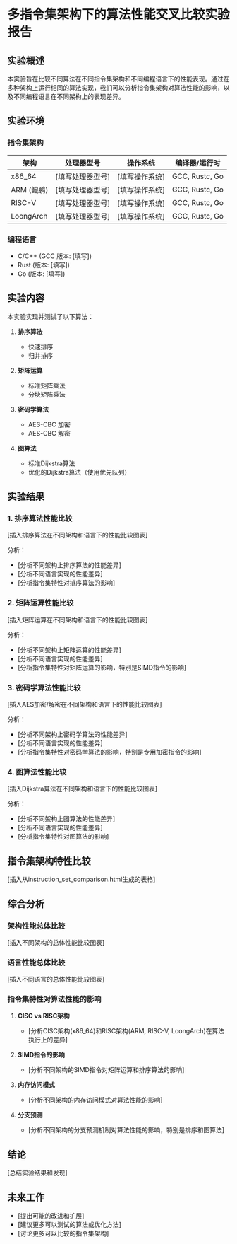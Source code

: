 # 多指令集架构下的算法性能交叉比较实验报告

## 实验概述

本实验旨在比较不同算法在不同指令集架构和不同编程语言下的性能表现。通过在多种架构上运行相同的算法实现，我们可以分析指令集架构对算法性能的影响，以及不同编程语言在不同架构上的表现差异。

## 实验环境

### 指令集架构

| 架构 | 处理器型号 | 操作系统 | 编译器/运行时 |
|------|------------|----------|---------------|
| x86_64 | [填写处理器型号] | [填写操作系统] | GCC, Rustc, Go |
| ARM (鲲鹏) | [填写处理器型号] | [填写操作系统] | GCC, Rustc, Go |
| RISC-V | [填写处理器型号] | [填写操作系统] | GCC, Rustc, Go |
| LoongArch | [填写处理器型号] | [填写操作系统] | GCC, Rustc, Go |

### 编程语言

- C/C++ (GCC 版本: [填写])
- Rust (版本: [填写])
- Go (版本: [填写])

## 实验内容

本实验实现并测试了以下算法：

1. **排序算法**
   - 快速排序
   - 归并排序

2. **矩阵运算**
   - 标准矩阵乘法
   - 分块矩阵乘法

3. **密码学算法**
   - AES-CBC 加密
   - AES-CBC 解密

4. **图算法**
   - 标准Dijkstra算法
   - 优化的Dijkstra算法（使用优先队列）

## 实验结果

### 1. 排序算法性能比较

[插入排序算法在不同架构和语言下的性能比较图表]

分析：
- [分析不同架构上排序算法的性能差异]
- [分析不同语言实现的性能差异]
- [分析指令集特性对排序算法的影响]

### 2. 矩阵运算性能比较

[插入矩阵运算在不同架构和语言下的性能比较图表]

分析：
- [分析不同架构上矩阵运算的性能差异]
- [分析不同语言实现的性能差异]
- [分析指令集特性对矩阵运算的影响，特别是SIMD指令的影响]

### 3. 密码学算法性能比较

[插入AES加密/解密在不同架构和语言下的性能比较图表]

分析：
- [分析不同架构上密码学算法的性能差异]
- [分析不同语言实现的性能差异]
- [分析指令集特性对密码学算法的影响，特别是专用加密指令的影响]

### 4. 图算法性能比较

[插入Dijkstra算法在不同架构和语言下的性能比较图表]

分析：
- [分析不同架构上图算法的性能差异]
- [分析不同语言实现的性能差异]
- [分析指令集特性对图算法的影响]

## 指令集架构特性比较

[插入从instruction_set_comparison.html生成的表格]

## 综合分析

### 架构性能总体比较

[插入不同架构的总体性能比较图表]

### 语言性能总体比较

[插入不同语言的总体性能比较图表]

### 指令集特性对算法性能的影响

1. **CISC vs RISC架构**
   - [分析CISC架构(x86_64)和RISC架构(ARM, RISC-V, LoongArch)在算法执行上的差异]

2. **SIMD指令的影响**
   - [分析不同架构的SIMD指令对矩阵运算和排序算法的影响]

3. **内存访问模式**
   - [分析不同架构的内存访问模式对算法性能的影响]

4. **分支预测**
   - [分析不同架构的分支预测机制对算法性能的影响，特别是排序和图算法]

## 结论

[总结实验结果和发现]

## 未来工作

- [提出可能的改进和扩展]
- [建议更多可以测试的算法或优化方法]
- [讨论更多可以比较的指令集架构]
